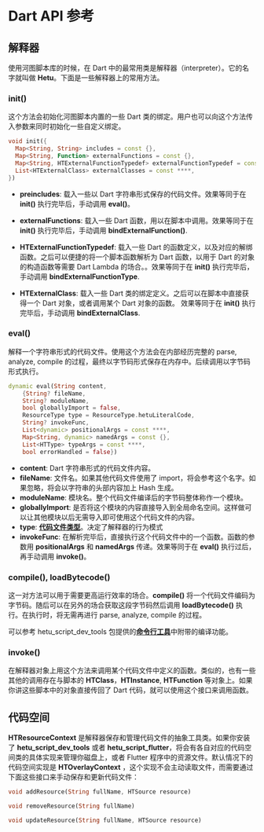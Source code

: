 # Dart API 参考

## 解释器

使用河图脚本库的时候，在 Dart 中的最常用类是解释器（interpreter）。它的名字就叫做 **Hetu**。下面是一些解释器上的常用方法。

### init()

这个方法会初始化河图脚本内置的一些 Dart 类的绑定。用户也可以向这个方法传入参数来同时初始化一些自定义绑定。

```dart
void init({
  Map<String, String> includes = const {},
  Map<String, Function> externalFunctions = const {},
  Map<String, HTExternalFunctionTypedef> externalFunctionTypedef = const {},
  List<HTExternalClass> externalClasses = const ****,
})
```

- **preincludes**: 载入一些以 Dart 字符串形式保存的代码文件。效果等同于在 **init()** 执行完毕后，手动调用 **eval()**。

- **externalFunctions**: 载入一些 Dart 函数，用以在脚本中调用。效果等同于在 **init()** 执行完毕后，手动调用 **bindExternalFunction()**.

- **HTExternalFunctionTypedef**: 载入一些 Dart 的函数定义，以及对应的解绑函数。之后可以便捷的将一个脚本函数解析为 Dart 函数，以用于 Dart 的对象的构造函数等需要 Dart Lambda 的场合。。效果等同于在 **init()** 执行完毕后，手动调用 **bindExternalFunctionType**.

- **HTExternalClass**: 载入一些 Dart 类的绑定定义。之后可以在脚本中直接获得一个 Dart 对象，或者调用某个 Dart 对象的函数。 效果等同于在 **init()** 执行完毕后，手动调用 **bindExternalClass**.

### eval()

解释一个字符串形式的代码文件。使用这个方法会在内部经历完整的 parse, analyze, compile 的过程，最终以字节码形式保存在内存中。后续调用以字节码形式执行。

```dart
dynamic eval(String content,
    {String? fileName,
    String? moduleName,
    bool globallyImport = false,
    ResourceType type = ResourceType.hetuLiteralCode,
    String? invokeFunc,
    List<dynamic> positionalArgs = const ****,
    Map<String, dynamic> namedArgs = const {},
    List<HTType> typeArgs = const ****,
    bool errorHandled = false})
```

- **content**: Dart 字符串形式的代码文件内容。
- **fileName**: 文件名。如果其他代码文件使用了 import，将会参考这个名字。如果忽略，将会以字符串的头部内容加上 Hash 生成。
- **moduleName**: 模块名。整个代码文件编译后的字节码整体称作一个模块。
- **globallyImport**: 是否将这个模块的内容直接导入到全局命名空间。这样做可以让其他模块以后无需导入即可使用这个代码文件的内容。
- **type**: [**代码文件类型**](../../guide/package/README.md#资源类型)。决定了解释器的行为模式
- **invokeFunc**: 在解析完毕后，直接执行这个代码文件中的一个函数。函数的参数用 **positionalArgs** 和 **namedArgs** 传递。效果等同于在 **eval()** 执行过后，再手动调用 **invoke()**。

### compile(), loadBytecode()

这一对方法可以用于需要更高运行效率的场合。**compile()** 将一个代码文件编码为字节码。随后可以在另外的场合获取这段字节码然后调用 **loadBytecode()** 执行。在执行时，将无需再进行 parse, analyze, compile 的过程。

可以参考 hetu_script_dev_tools 包提供的[**命令行工具**](../../guide/command_line_tool/readme.md#compile)中附带的编译功能。

### invoke()

在解释器对象上用这个方法来调用某个代码文件中定义的函数。类似的，也有一些其他的调用存在与脚本的 **HTClass**，**HTInstance**, **HTFunction** 等对象上。如果你讲这些脚本中的对象直接传回了 Dart 代码，就可以使用这个接口来调用函数。

## 代码空间

**HTResourceContext** 是解释器保存和管理代码文件的抽象工具类。如果你安装了 **hetu_script_dev_tools** 或者 **hetu_script_flutter**，将会有各自对应的代码空间类的具体实现来管理你磁盘上，或者 Flutter 程序中的资源文件。默认情况下的代码空间实现是 **HTOverlayContext** ，这个实现不会主动读取文件，而需要通过下面这些接口来手动保存和更新代码文件：

```dart
void addResource(String fullName, HTSource resource)

void removeResource(String fullName)

void updateResource(String fullName, HTSource resource)
```
